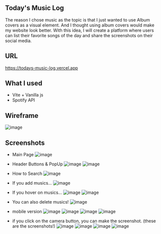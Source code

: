 ## Today's Music Log

The reason I chose music as the topic is that
I just wanted to use Album covers as a visual element.
And I thought using album covers would make my website look better.
With this idea, I will create a platform where
users can list their favorite songs of the day
and share the screenshots on their social media.

## URL

https://todays-music-log.vercel.app

## What I used

- Vite + Vanilla js
- Spotify API

## Wireframe

![image](./public/readme/wireframe.png)

## Screenshots

- Main Page
  ![image](./public/readme/screen1.png)

- Header Buttons & PopUp
  ![image](./public/readme/screen2.png)
  ![image](./public/readme/screen3.png)

- How to Search
  ![image](./public/readme/screen4.png)

- If you add musics...
  ![image](./public/readme/screen5.png)

- If you hover on musics...
  ![image](./public/readme/screen6.png)
  ![image](./public/readme/screen6-2.png)

- You can also delete musics!
  ![image](./public/readme/screen7.png)

- mobile version
  ![image](./public/readme/screen8.png)
  ![image](./public/readme/screen9.png)
  ![image](./public/readme/screen10.png)
  ![image](./public/readme/screen11.png)

- if you click on the camera button, you can make the screenshot.
  (these are the screenshots!)
  ![image](./public/readme/capture1.jpg)
  ![image](./public/readme/capture3.jpg)
  ![image](./public/readme/capture2.jpg)
  ![image](./public/readme/capture4.jpg)
